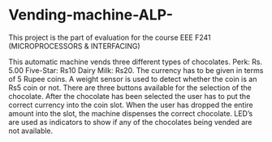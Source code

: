 # Vending-machine-ALP-
This project is the part of evaluation for the course EEE F241 (MICROPROCESSORS &amp; INTERFACING)




This automatic machine vends three different types of chocolates. Perk: Rs. 5.00
Five-Star: Rs10
Dairy Milk: Rs20.
The currency has to be given in terms of 5 Rupee coins. A weight sensor is used to detect whether the coin is an Rs5 coin or not. There are three buttons available for the selection of the chocolate. After the chocolate has been selected the user has to put the correct currency into the coin slot. When the user has dropped the entire amount into the slot, the machine dispenses the correct chocolate. LED’s are used as indicators to show if any of the chocolates being vended are not available.
